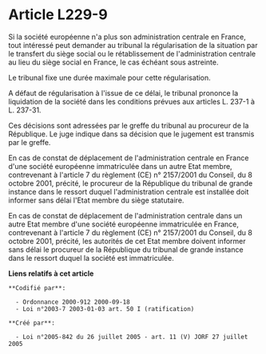 # Article L229-9

Si la société européenne n'a plus son administration centrale en France, tout intéressé peut demander au tribunal la
régularisation de la situation par le transfert du siège social ou le rétablissement de l'administration centrale au lieu du
siège social en France, le cas échéant sous astreinte.

Le tribunal fixe une durée maximale pour cette régularisation.

A défaut de régularisation à l'issue de ce délai, le tribunal prononce la liquidation de la société dans les conditions
prévues aux articles L. 237-1 à L. 237-31.

Ces décisions sont adressées par le greffe du tribunal au procureur de la République. Le juge indique dans sa décision que le
jugement est transmis par le greffe.

En cas de constat de déplacement de l'administration centrale en France d'une société européenne immatriculée dans un autre
Etat membre, contrevenant à l'article 7 du règlement (CE) n° 2157/2001 du Conseil, du 8 octobre 2001, précité, le procureur
de la République du tribunal de grande instance dans le ressort duquel l'administration centrale est installée doit informer
sans délai l'Etat membre du siège statutaire.

En cas de constat de déplacement de l'administration centrale dans un autre Etat membre d'une société européenne immatriculée
en France, contrevenant à l'article 7 du règlement (CE) n° 2157/2001 du Conseil, du 8 octobre 2001, précité, les autorités de
cet Etat membre doivent informer sans délai le procureur de la République du tribunal de grande instance dans le ressort
duquel la société est immatriculée.

**Liens relatifs à cet article**

	**Codifié par**:

	  - Ordonnance 2000-912 2000-09-18
	  - Loi n°2003-7 2003-01-03 art. 50 I (ratification)

	**Créé par**:

	  - Loi n°2005-842 du 26 juillet 2005 - art. 11 (V) JORF 27 juillet 2005
